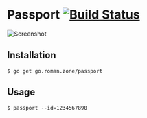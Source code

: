 # Passport [![Build Status](https://travis-ci.org/gentlecat/passport.svg?branch=master)](https://travis-ci.org/gentlecat/passport)

![Screenshot](https://cloud.githubusercontent.com/assets/460525/19827442/7a7abdd6-9daa-11e6-9686-b83aa54ddcaf.png)

## Installation

    $ go get go.roman.zone/passport

## Usage

    $ passport --id=1234567890


